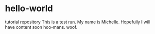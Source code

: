 # hello-world
tutorial repository
 This is a test run. My name is Michelle. Hopefully I will have content soon hoo-mans. woof. 
